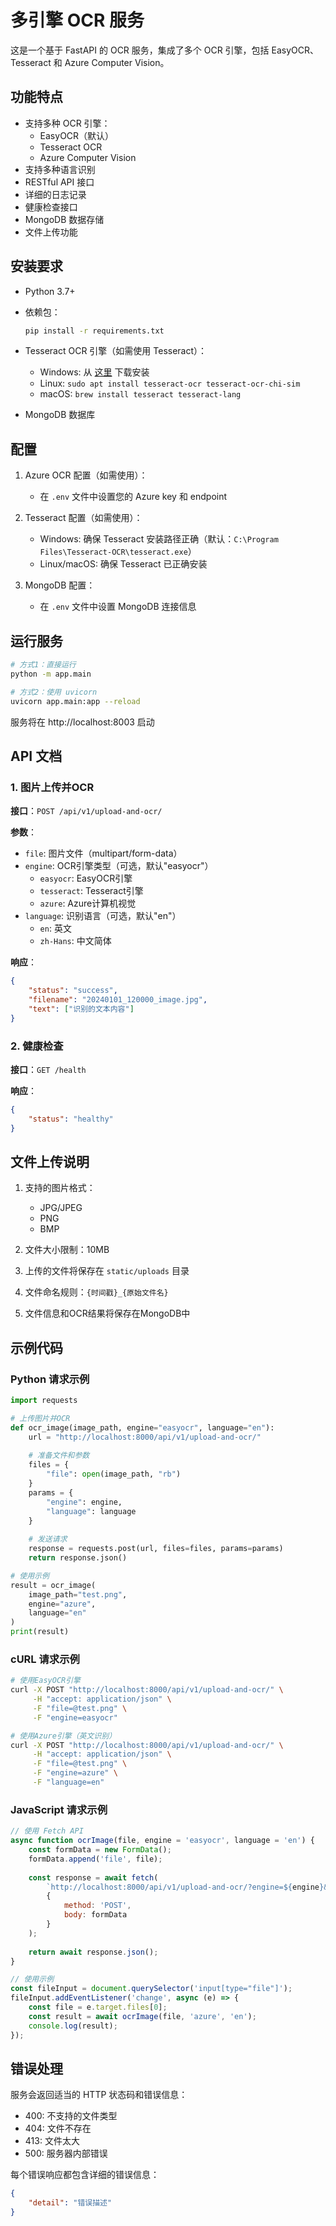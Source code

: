# 多引擎 OCR 服务

这是一个基于 FastAPI 的 OCR 服务，集成了多个 OCR 引擎，包括 EasyOCR、Tesseract 和 Azure Computer Vision。

## 功能特点

- 支持多种 OCR 引擎：
  - EasyOCR（默认）
  - Tesseract OCR
  - Azure Computer Vision
- 支持多种语言识别
- RESTful API 接口
- 详细的日志记录
- 健康检查接口
- MongoDB 数据存储
- 文件上传功能

## 安装要求

- Python 3.7+
- 依赖包：
  ```bash
  pip install -r requirements.txt
  ```

- Tesseract OCR 引擎（如需使用 Tesseract）：
  - Windows: 从 [这里](https://github.com/UB-Mannheim/tesseract/wiki) 下载安装
  - Linux: `sudo apt install tesseract-ocr tesseract-ocr-chi-sim`
  - macOS: `brew install tesseract tesseract-lang`

- MongoDB 数据库

## 配置

1. Azure OCR 配置（如需使用）：
   - 在 `.env` 文件中设置您的 Azure key 和 endpoint

2. Tesseract 配置（如需使用）：
   - Windows: 确保 Tesseract 安装路径正确（默认：`C:\Program Files\Tesseract-OCR\tesseract.exe`）
   - Linux/macOS: 确保 Tesseract 已正确安装

3. MongoDB 配置：
   - 在 `.env` 文件中设置 MongoDB 连接信息

## 运行服务

```bash
# 方式1：直接运行
python -m app.main

# 方式2：使用 uvicorn
uvicorn app.main:app --reload
```

服务将在 http://localhost:8003 启动

## API 文档

### 1. 图片上传并OCR

**接口**：`POST /api/v1/upload-and-ocr/`

**参数**：
- `file`: 图片文件（multipart/form-data）
- `engine`: OCR引擎类型（可选，默认"easyocr"）
  - `easyocr`: EasyOCR引擎
  - `tesseract`: Tesseract引擎
  - `azure`: Azure计算机视觉
- `language`: 识别语言（可选，默认"en"）
  - `en`: 英文
  - `zh-Hans`: 中文简体

**响应**：
```json
{
    "status": "success",
    "filename": "20240101_120000_image.jpg",
    "text": ["识别的文本内容"]
}
```

### 2. 健康检查

**接口**：`GET /health`

**响应**：
```json
{
    "status": "healthy"
}
```

## 文件上传说明

1. 支持的图片格式：
   - JPG/JPEG
   - PNG
   - BMP

2. 文件大小限制：10MB

3. 上传的文件将保存在 `static/uploads` 目录

4. 文件命名规则：`{时间戳}_{原始文件名}`

5. 文件信息和OCR结果将保存在MongoDB中

## 示例代码

### Python 请求示例

```python
import requests

# 上传图片并OCR
def ocr_image(image_path, engine="easyocr", language="en"):
    url = "http://localhost:8000/api/v1/upload-and-ocr/"
    
    # 准备文件和参数
    files = {
        "file": open(image_path, "rb")
    }
    params = {
        "engine": engine,
        "language": language
    }
    
    # 发送请求
    response = requests.post(url, files=files, params=params)
    return response.json()

# 使用示例
result = ocr_image(
    image_path="test.png",
    engine="azure",
    language="en"
)
print(result)
```

### cURL 请求示例

```bash
# 使用EasyOCR引擎
curl -X POST "http://localhost:8000/api/v1/upload-and-ocr/" \
     -H "accept: application/json" \
     -F "file=@test.png" \
     -F "engine=easyocr"

# 使用Azure引擎（英文识别）
curl -X POST "http://localhost:8000/api/v1/upload-and-ocr/" \
     -H "accept: application/json" \
     -F "file=@test.png" \
     -F "engine=azure" \
     -F "language=en"
```

### JavaScript 请求示例

```javascript
// 使用 Fetch API
async function ocrImage(file, engine = 'easyocr', language = 'en') {
    const formData = new FormData();
    formData.append('file', file);
    
    const response = await fetch(
        `http://localhost:8000/api/v1/upload-and-ocr/?engine=${engine}&language=${language}`,
        {
            method: 'POST',
            body: formData
        }
    );
    
    return await response.json();
}

// 使用示例
const fileInput = document.querySelector('input[type="file"]');
fileInput.addEventListener('change', async (e) => {
    const file = e.target.files[0];
    const result = await ocrImage(file, 'azure', 'en');
    console.log(result);
});
```

## 错误处理

服务会返回适当的 HTTP 状态码和错误信息：
- 400: 不支持的文件类型
- 404: 文件不存在
- 413: 文件太大
- 500: 服务器内部错误

每个错误响应都包含详细的错误信息：
```json
{
    "detail": "错误描述"
}